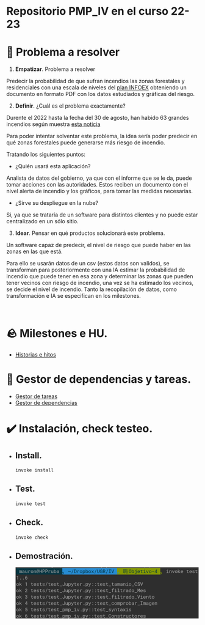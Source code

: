 
# Repositorio PMP_IV en el curso 22-23


# :thought_balloon: Problema a resolver

1. **Empatizar**. Problema a resolver    

Predecir la probabilidad de que sufran incendios las zonas forestales y residenciales con una escala de niveles del [plan INFOEX](https://www.infoex.info/planes/infoex/#:~:text=Niveles%20de%20incendios&text=Incendios%20de%20nivel%200:%20los,bienes%20de%20car%C3%A1cter%20no%20forestal.) obteniendo un documento en formato PDF con los datos estudiados y gráficas del riesgo.

2. **Definir**. ¿Cuál es el problema exactamente?

Durente el 2022 hasta la fecha del 30 de agosto, han habido 63 grandes incendios según muestra [esta noticia](https://www.rtve.es/noticias/20220902/verano-2022-fuego-grandes-incendios-hectareas/2399690.shtml#:~:text=Los%20grandes%20incendios%20%E2%80%93aquellos%20que,sobre%20Incendios%20Forestales%20(EFFIS).)


Para poder intentar solventar este problema, la idea sería poder predecir en qué zonas forestales puede generarse más riesgo de incendio.

Tratando los siguientes puntos:

- ¿Quién usará esta aplicación?

Analista de datos del gobierno, ya que con el informe que se le da, puede tomar acciones con las autoridades.
Estos reciben un documento con el nivel alerta de incendio y los gráficos, para tomar las medidas necesarias.

- ¿Sirve su despliegue en la nube?

Si, ya que se trataría de un software para distintos clientes y no puede estar centralizado en un sólo sitio.


3. **Idear**. Pensar en qué productos solucionará este problema.

Un software capaz de predecir, el nivel de riesgo que puede haber en las zonas en las que está.

Para ello se usarán datos de un csv (estos datos son validos), se transforman para posteriormente con una IA estimar la probabilidad de incendio que puede tener en esa zona y determinar las zonas que pueden tener vecinos con riesgo de incendio, una vez se ha estimado los vecinos, se decide el nivel de incendio.
Tanto la recopilación de datos, como transformación e IA se especifican en los milestones.

 
<br/>

# :rock: Milestones e HU.
    
- [Historias e hitos](https://github.com/MauronMP/PMP_IV/blob/Objetivo-1/doc/HistoriasUsuarios_Hitos.md)

# :bookmark_tabs: Gestor de dependencias y tareas.
- [Gestor de tareas](https://github.com/MauronMP/PMP_IV/blob/Objetivo-3/docs/Gestor_Tareas.md)
- [Gestor de dependencias](https://github.com/MauronMP/PMP_IV/blob/Objetivo-3/docs/Gestor_Dependencias.md)
    
# :heavy_check_mark: Instalación, check testeo.
- ## Install.
    ```
    invoke install
    ```
- ## Test.
    ```
    invoke test
    ```

- ## Check.
    ```
    invoke check
    ```
- ## Demostración.
    ![Comprobación](img/Invoke_test.png)